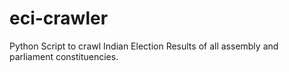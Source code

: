 # eci-crawler
Python Script to crawl Indian Election Results of all assembly and parliament constituencies.
